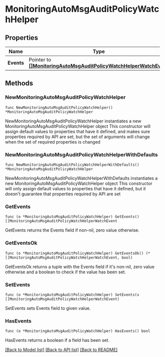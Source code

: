 # MonitoringAutoMsgAuditPolicyWatchHelper

## Properties

Name | Type | Description | Notes
------------ | ------------- | ------------- | -------------
**Events** | Pointer to [**[]MonitoringAutoMsgAuditPolicyWatchHelperWatchEvent**](MonitoringAutoMsgAuditPolicyWatchHelperWatchEvent.md) |  | [optional] 

## Methods

### NewMonitoringAutoMsgAuditPolicyWatchHelper

`func NewMonitoringAutoMsgAuditPolicyWatchHelper() *MonitoringAutoMsgAuditPolicyWatchHelper`

NewMonitoringAutoMsgAuditPolicyWatchHelper instantiates a new MonitoringAutoMsgAuditPolicyWatchHelper object
This constructor will assign default values to properties that have it defined,
and makes sure properties required by API are set, but the set of arguments
will change when the set of required properties is changed

### NewMonitoringAutoMsgAuditPolicyWatchHelperWithDefaults

`func NewMonitoringAutoMsgAuditPolicyWatchHelperWithDefaults() *MonitoringAutoMsgAuditPolicyWatchHelper`

NewMonitoringAutoMsgAuditPolicyWatchHelperWithDefaults instantiates a new MonitoringAutoMsgAuditPolicyWatchHelper object
This constructor will only assign default values to properties that have it defined,
but it doesn't guarantee that properties required by API are set

### GetEvents

`func (o *MonitoringAutoMsgAuditPolicyWatchHelper) GetEvents() []MonitoringAutoMsgAuditPolicyWatchHelperWatchEvent`

GetEvents returns the Events field if non-nil, zero value otherwise.

### GetEventsOk

`func (o *MonitoringAutoMsgAuditPolicyWatchHelper) GetEventsOk() (*[]MonitoringAutoMsgAuditPolicyWatchHelperWatchEvent, bool)`

GetEventsOk returns a tuple with the Events field if it's non-nil, zero value otherwise
and a boolean to check if the value has been set.

### SetEvents

`func (o *MonitoringAutoMsgAuditPolicyWatchHelper) SetEvents(v []MonitoringAutoMsgAuditPolicyWatchHelperWatchEvent)`

SetEvents sets Events field to given value.

### HasEvents

`func (o *MonitoringAutoMsgAuditPolicyWatchHelper) HasEvents() bool`

HasEvents returns a boolean if a field has been set.


[[Back to Model list]](../README.md#documentation-for-models) [[Back to API list]](../README.md#documentation-for-api-endpoints) [[Back to README]](../README.md)


